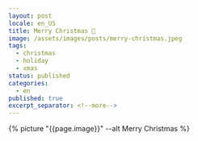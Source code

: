 ```yaml
---
layout: post
locale: en_US
title: Merry Christmas 🎄
image: /assets/images/posts/merry-christmas.jpeg
tags:
  - christmas
  - holiday
  - xmas
status: published
categories:
  - en
published: true
excerpt_separator: <!--more-->
---
```

{% picture "{{page.image}}" --alt Merry Christmas %}